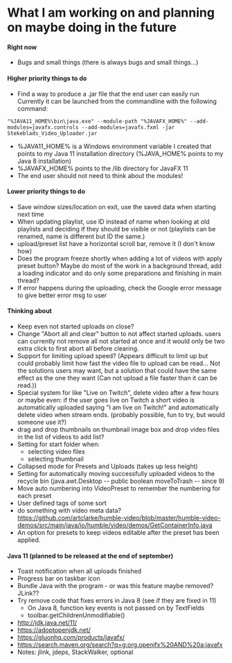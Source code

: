# What I am working on and planning on maybe doing in the future

#### Right now
- Bugs and small things (there is always bugs and small things...)

#### Higher priority things to do
- Find a way to produce a .jar file that the end user can easily run
Currently it can be launched from the commandline with the following command:
```
"%JAVA11_HOME%\bin\java.exe" --module-path "%JAVAFX_HOME%" --add-modules=javafx.controls --add-modules=javafx.fxml -jar Stekeblads_Video_Uploader.jar
```
  - %JAVA11_HOME% is a Windows environment variable I created that points
  to my Java 11 installation directory (%JAVA_HOME% points to my Java 8 installation)
  - %JAVAFX_HOME% points to the /lib directory for JavaFX 11
  - The end user should not need to think about the modules!

#### Lower priority things to do
- Save window sizes/location on exit, use the saved data when starting next time
- When updating playlist, use ID instead of name when looking at old
playlists and deciding if they should be visible or not (playlists can
be renamed, name is different but ID the same.)
- upload/preset list have a horizontal scroll bar, remove it (I don't know how)
- Does the program freeze shortly when adding a lot of videos with apply preset button?
Maybe do most of the work in a background thread, add a loading indicator and do only some
preparations and finishing in main thread?
- If error happens during the uploading, check the Google error message to give better error msg to user

#### Thinking about
- Keep even not started uploads on close?
- Change "Abort all and clear" button to not affect started uploads.
users can currently not remove all not started at once and it would
only be two extra click to first abort all before clearing.
- Support for limiting upload speed? (Appears difficult to limit up but
could probably limit how fast the video file to upload can be read... Not
the solutions users may want, but a solution that could have the same effect
as the one they want (Can not upload a file faster than it can be read.))
- Special system for like "Live on Twitch", delete video after a few hours
or maybe even: if the user goes live on Twitch a short video is automatically
uploaded saying "I am live on Twitch!" and automatically delete video when stream ends.
(probably possible, fun to try, but would someone use it?)
- drag and drop thumbnails on thumbnail image box 
and drop video files in the list of videos to add list?
- Setting for start folder when:
  - selecting video files
  - selecting thumbnail
- Collapsed mode for Presets and Uploads (takes up less height)
- Setting for automatically moving successfully uploaded videos to the recycle bin
(java.awt.Desktop -- public boolean moveToTrash -- since 9)
- Move auto numbering into VideoPreset to remember the numbering for each preset
- User defined tags of some sort
- do something with video meta data? https://github.com/artclarke/humble-video/blob/master/humble-video-demos/src/main/java/io/humble/video/demos/GetContainerInfo.java
- An option for presets to keep videos editable after the preset has been applied.

#### Java 11 (planned to be released at the end of september)
- Toast notification when all uploads finished
- Progress bar on taskbar icon
- Bundle Java with the program - or was this feature maybe removed? JLink??
- Try remove code that fixes errors in Java 8 (see if they are fixed in 11)
  - On Java 8, function key events is not passed on by TextFields
  - toolbar.getChildrenUnmodifiable()
- http://jdk.java.net/11/
- https://adoptopenjdk.net/
- https://gluonhq.com/products/javafx/
- https://search.maven.org/search?q=g:org.openjfx%20AND%20a:javafx
- Notes: jlink, jdeps, StackWalker, optional
